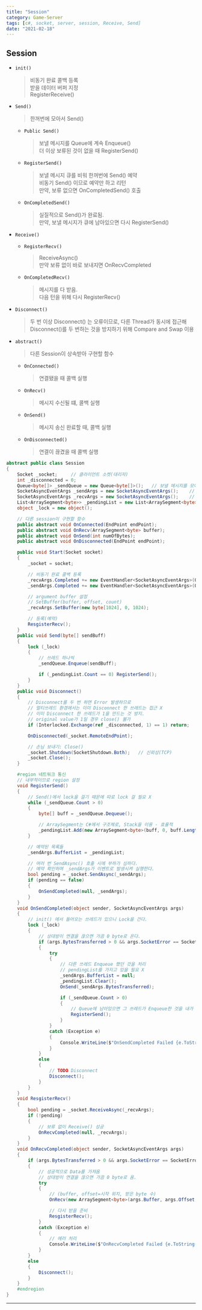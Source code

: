 ```yaml
---
title: "Session"
category: Game-Server
tags: [c#, socket, server, session, Receive, Send]
date: "2021-02-18"
---
```


## Session

- `init()`

  > 비동기 완료 콜백 등록  
  > 받을 데이터 버퍼 지정  
  > RegisterReceive()

- `Send()`
  > 한꺼번에 모아서 Send()
  - `Public Send()`
    > 보낼 메시지를 Queue에 계속 Enqueue()  
    > 더 이상 보류된 것이 없을 때 RegisterSend()
  - `RegisterSend()`
    > 보낼 메시지 큐를 비워 한꺼번에 Send() 예약  
    > 비동기 Send() 이므로 예약만 하고 리턴  
    > 만약, 보류 없으면 OnCompletedSend() 호출
  - `OnCompletedSend()`
    > 실질적으로 Send()가 완료됨.  
    > 만약, 보낼 메시지가 큐에 남아있으면 다시 RegisterSend()
- `Receive()`
  - `RegisterRecv()`
    > ReceiveAsync()  
    > 만약 보류 없이 바로 보내지면 OnRecvCompleted
  - `OnCompletedRecv()`
    > 메시지를 다 받음.  
    > 다음 턴을 위해 다시 RegisterRecv()
- `Disconnect()`

  > 두 번 이상 Disconnect() 는 오류이므로, 다른 Thread가 동시에 접근해  
  > Disconnect()를 두 번하는 것을 방지하기 위해 Compare and Swap 이용

- `abstract()`
  > 다른 Session이 상속받아 구현할 함수
  - `OnConnected()`
    > 연결됐을 때 콜백 실행
  - `OnRecv()`
    > 메시지 수신될 떄, 콜백 실행
  - `OnSend()`
    > 메시지 송신 완료할 때, 콜백 실행
  - `OnDisconnected()`
    > 연결이 끊겼을 때 콜백 실행

```cs
abstract public class Session
{
    Socket _socket;     // 클라이언트 소켓(대리자)
    int _disconnected = 0;
    Queue<byte[]> _sendQueue = new Queue<byte[]>();   // 보낼 메시지를 모아서 보냄
    SocketAsyncEventArgs _sendArgs = new SocketAsyncEventArgs();    // 재사용
    SocketAsyncEventArgs _recvArgs = new SocketAsyncEventArgs();    // 재사용
    List<ArraySegment<byte>> _pendingList = new List<ArraySegment<byte>>();
    object _lock = new object();

    // 다른 session이 구현할 함수
    public abstract void OnConnected(EndPoint endPoint);
    public abstract void OnRecv(ArraySegment<byte> buffer);
    public abstract void OnSend(int numOfBytes);
    public abstract void OnDisconnected(EndPoint endPoint);

    public void Start(Socket socket)
    {
        _socket = socket;

        // 비동기 완료 콜백 등록
        _recvArgs.Completed += new EventHandler<SocketAsyncEventArgs>(OnRecvCompleted);
        _sendArgs.Completed += new EventHandler<SocketAsyncEventArgs>(OnSendCompleted);

        // argument buffer 설정
        // SetBuffer(buffer, offset, count)
        _recvArgs.SetBuffer(new byte[1024], 0, 1024);

        // 등록(예약)
        ResgisterRecv();
    }
    public void Send(byte[] sendBuff)
    {
        lock (_lock)
        {
            // 쓰레드 하나씩
            _sendQueue.Enqueue(sendBuff);

            if (_pendingList.Count == 0) RegisterSend();
        }
    }
    public void Disconnect()
    {
        // Disconnect를 두 번 하면 Error 발생하므로
        // 멀티쓰레드 환경에서는 이미 Disconnect 한 쓰레드는 접근 X
        // 이미 Disconnect 한 쓰레드가 1을 만드는 것 방지.
        // original value가 1일 경우 close() 불가
        if (Interlocked.Exchange(ref _disconnected, 1) == 1) return;

        OnDisconnected(_socket.RemoteEndPoint);

        // 손님 보내기: Close()
        _socket.Shutdown(SocketShutdown.Both);   // 신뢰성(TCP)
        _socket.Close();
    }

    #region 네트워크 통신
    // 내부적이므로 region 설정
    void RegisterSend()
    {
        // Send()에서 lock을 걸기 때문에 따로 lock 걸 필요 X
        while (_sendQueue.Count > 0)
        {
            byte[] buff = _sendQueue.Dequeue();

            // ArraySegment는 C#에서 구조체로, Stack을 이용 - 효율적
            _pendingList.Add(new ArraySegment<byte>(buff, 0, buff.Length));
        }

        // 예약된 목록들
        _sendArgs.BufferList = _pendingList;

        // 여러 번 SendAsync() 호출 시에 부하가 심하다.
        // 예약 확인하며 _sendArgs가 이벤트로 발생시켜 실행한다.
        bool pending = _socket.SendAsync(_sendArgs);
        if (pending == false)
        {
            OnSendCompleted(null, _sendArgs);
        }
    }
    void OnSendCompleted(object sender, SocketAsyncEventArgs args)
    {
        // init() 에서 들어오는 쓰레드가 있으니 Lock을 건다.
        lock (_lock)
        {
            // 상대방이 연결을 끊으면 가끔 0 byte로 온다.
            if (args.BytesTransferred > 0 && args.SocketError == SocketError.Success)
            {
                try
                {
                    // 다른 쓰레드 Enqueue 했던 것을 처리
                    // pendingList를 가지고 있을 필요 X
                    _sendArgs.BufferList = null;
                    _pendingList.Clear();
                    OnSend(_sendArgs.BytesTransferred);

                    if (_sendQueue.Count > 0)
                    {
                        // Queue에 남아있으면 그 쓰레드가 Enqueue한 것을 내가 처리
                        RegisterSend();
                    }
                }
                catch (Exception e)
                {
                    Console.WriteLine($"OnSendCompleted Failed {e.ToString()}");
                }
            }
            else
            {
                // TODO Disconnect
                Disconnect();
            }
        }
    }
    void ResgisterRecv()
    {
        bool pending = _socket.ReceiveAsync(_recvArgs);
        if (!pending)
        {
            // 보류 없이 Receive() 성공
            OnRecvCompleted(null, _recvArgs);
        }
    }
    void OnRecvCompleted(object sender, SocketAsyncEventArgs args)
    {
        if (args.BytesTransferred > 0 && args.SocketError == SocketError.Success)
        {
            // 성공적으로 Data를 가져옴
            // 상대방이 연결을 끊으면 가끔 0 byte로 옴.
            try
            {
                // (buffer, offset=시작 위치, 받은 byte 수)
                OnRecv(new ArraySegment<byte>(args.Buffer, args.Offset, args.BytesTransferred));

                // 다시 받을 준비
                ResgisterRecv();
            }
            catch (Exception e)
            {
                // 에러 처리
                Console.WriteLine($"OnRecvCompleted Failed {e.ToString()}");
            }
        }
        else
        {
            Disconnect();
        }
    }
    #endregion
}
```

---

